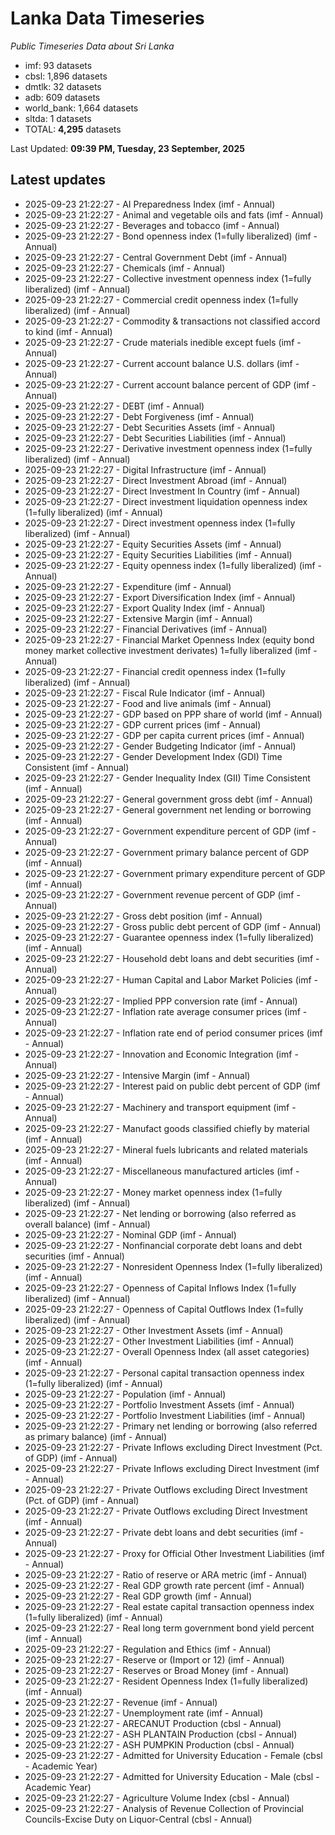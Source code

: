 # Lanka Data Timeseries
*Public Timeseries Data about Sri Lanka*

* imf: 93 datasets
* cbsl: 1,896 datasets
* dmtlk: 32 datasets
* adb: 609 datasets
* world_bank: 1,664 datasets
* sltda: 1 datasets
* TOTAL: **4,295** datasets

Last Updated: **09:39 PM, Tuesday, 23 September, 2025**

## Latest updates

* 2025-09-23 21:22:27 - AI Preparedness Index (imf - Annual)
* 2025-09-23 21:22:27 - Animal and vegetable oils and fats (imf - Annual)
* 2025-09-23 21:22:27 - Beverages and tobacco (imf - Annual)
* 2025-09-23 21:22:27 - Bond openness index (1=fully liberalized) (imf - Annual)
* 2025-09-23 21:22:27 - Central Government Debt (imf - Annual)
* 2025-09-23 21:22:27 - Chemicals (imf - Annual)
* 2025-09-23 21:22:27 - Collective investment openness index (1=fully liberalized) (imf - Annual)
* 2025-09-23 21:22:27 - Commercial credit openness index (1=fully liberalized) (imf - Annual)
* 2025-09-23 21:22:27 - Commodity & transactions not classified accord to kind (imf - Annual)
* 2025-09-23 21:22:27 - Crude materials inedible except fuels (imf - Annual)
* 2025-09-23 21:22:27 - Current account balance U.S. dollars (imf - Annual)
* 2025-09-23 21:22:27 - Current account balance percent of GDP (imf - Annual)
* 2025-09-23 21:22:27 - DEBT (imf - Annual)
* 2025-09-23 21:22:27 - Debt Forgiveness (imf - Annual)
* 2025-09-23 21:22:27 - Debt Securities Assets (imf - Annual)
* 2025-09-23 21:22:27 - Debt Securities Liabilities (imf - Annual)
* 2025-09-23 21:22:27 - Derivative investment openness index (1=fully liberalized) (imf - Annual)
* 2025-09-23 21:22:27 - Digital Infrastructure (imf - Annual)
* 2025-09-23 21:22:27 - Direct Investment Abroad (imf - Annual)
* 2025-09-23 21:22:27 - Direct Investment In Country (imf - Annual)
* 2025-09-23 21:22:27 - Direct investment liquidation openness index (1=fully liberalized) (imf - Annual)
* 2025-09-23 21:22:27 - Direct investment openness index (1=fully liberalized) (imf - Annual)
* 2025-09-23 21:22:27 - Equity Securities Assets (imf - Annual)
* 2025-09-23 21:22:27 - Equity Securities Liabilities (imf - Annual)
* 2025-09-23 21:22:27 - Equity openness index (1=fully liberalized) (imf - Annual)
* 2025-09-23 21:22:27 - Expenditure (imf - Annual)
* 2025-09-23 21:22:27 - Export Diversification Index (imf - Annual)
* 2025-09-23 21:22:27 - Export Quality Index (imf - Annual)
* 2025-09-23 21:22:27 - Extensive Margin (imf - Annual)
* 2025-09-23 21:22:27 - Financial Derivatives (imf - Annual)
* 2025-09-23 21:22:27 - Financial Market Openness Index (equity bond money market collective investment derivates) 1=fully liberalized (imf - Annual)
* 2025-09-23 21:22:27 - Financial credit openness index (1=fully liberalized) (imf - Annual)
* 2025-09-23 21:22:27 - Fiscal Rule Indicator (imf - Annual)
* 2025-09-23 21:22:27 - Food and live animals (imf - Annual)
* 2025-09-23 21:22:27 - GDP based on PPP share of world (imf - Annual)
* 2025-09-23 21:22:27 - GDP current prices (imf - Annual)
* 2025-09-23 21:22:27 - GDP per capita current prices (imf - Annual)
* 2025-09-23 21:22:27 - Gender Budgeting Indicator (imf - Annual)
* 2025-09-23 21:22:27 - Gender Development Index (GDI) Time Consistent (imf - Annual)
* 2025-09-23 21:22:27 - Gender Inequality Index (GII) Time Consistent (imf - Annual)
* 2025-09-23 21:22:27 - General government gross debt (imf - Annual)
* 2025-09-23 21:22:27 - General government net lending or borrowing (imf - Annual)
* 2025-09-23 21:22:27 - Government expenditure percent of GDP (imf - Annual)
* 2025-09-23 21:22:27 - Government primary balance percent of GDP (imf - Annual)
* 2025-09-23 21:22:27 - Government primary expenditure percent of GDP (imf - Annual)
* 2025-09-23 21:22:27 - Government revenue percent of GDP (imf - Annual)
* 2025-09-23 21:22:27 - Gross debt position (imf - Annual)
* 2025-09-23 21:22:27 - Gross public debt percent of GDP (imf - Annual)
* 2025-09-23 21:22:27 - Guarantee openness index (1=fully liberalized) (imf - Annual)
* 2025-09-23 21:22:27 - Household debt loans and debt securities (imf - Annual)
* 2025-09-23 21:22:27 - Human Capital and Labor Market Policies (imf - Annual)
* 2025-09-23 21:22:27 - Implied PPP conversion rate (imf - Annual)
* 2025-09-23 21:22:27 - Inflation rate average consumer prices (imf - Annual)
* 2025-09-23 21:22:27 - Inflation rate end of period consumer prices (imf - Annual)
* 2025-09-23 21:22:27 - Innovation and Economic Integration (imf - Annual)
* 2025-09-23 21:22:27 - Intensive Margin (imf - Annual)
* 2025-09-23 21:22:27 - Interest paid on public debt percent of GDP (imf - Annual)
* 2025-09-23 21:22:27 - Machinery and transport equipment (imf - Annual)
* 2025-09-23 21:22:27 - Manufact goods classified chiefly by material (imf - Annual)
* 2025-09-23 21:22:27 - Mineral fuels lubricants and related materials (imf - Annual)
* 2025-09-23 21:22:27 - Miscellaneous manufactured articles (imf - Annual)
* 2025-09-23 21:22:27 - Money market openness index (1=fully liberalized) (imf - Annual)
* 2025-09-23 21:22:27 - Net lending or borrowing (also referred as overall balance) (imf - Annual)
* 2025-09-23 21:22:27 - Nominal GDP (imf - Annual)
* 2025-09-23 21:22:27 - Nonfinancial corporate debt loans and debt securities (imf - Annual)
* 2025-09-23 21:22:27 - Nonresident Openness Index (1=fully liberalized) (imf - Annual)
* 2025-09-23 21:22:27 - Openness of Capital Inflows Index (1=fully liberalized) (imf - Annual)
* 2025-09-23 21:22:27 - Openness of Capital Outflows Index (1=fully liberalized) (imf - Annual)
* 2025-09-23 21:22:27 - Other Investment Assets (imf - Annual)
* 2025-09-23 21:22:27 - Other Investment Liabilities (imf - Annual)
* 2025-09-23 21:22:27 - Overall Openness Index (all asset categories) (imf - Annual)
* 2025-09-23 21:22:27 - Personal capital transaction openness index (1=fully liberalized) (imf - Annual)
* 2025-09-23 21:22:27 - Population (imf - Annual)
* 2025-09-23 21:22:27 - Portfolio Investment Assets (imf - Annual)
* 2025-09-23 21:22:27 - Portfolio Investment Liabilities (imf - Annual)
* 2025-09-23 21:22:27 - Primary net lending or borrowing (also referred as primary balance) (imf - Annual)
* 2025-09-23 21:22:27 - Private Inflows excluding Direct Investment (Pct. of GDP) (imf - Annual)
* 2025-09-23 21:22:27 - Private Inflows excluding Direct Investment (imf - Annual)
* 2025-09-23 21:22:27 - Private Outflows excluding Direct Investment (Pct. of GDP) (imf - Annual)
* 2025-09-23 21:22:27 - Private Outflows excluding Direct Investment (imf - Annual)
* 2025-09-23 21:22:27 - Private debt loans and debt securities (imf - Annual)
* 2025-09-23 21:22:27 - Proxy for Official Other Investment Liabilities (imf - Annual)
* 2025-09-23 21:22:27 - Ratio of reserve or ARA metric (imf - Annual)
* 2025-09-23 21:22:27 - Real GDP growth rate percent (imf - Annual)
* 2025-09-23 21:22:27 - Real GDP growth (imf - Annual)
* 2025-09-23 21:22:27 - Real estate capital transaction openness index (1=fully liberalized) (imf - Annual)
* 2025-09-23 21:22:27 - Real long term government bond yield percent (imf - Annual)
* 2025-09-23 21:22:27 - Regulation and Ethics (imf - Annual)
* 2025-09-23 21:22:27 - Reserve or (Import or 12) (imf - Annual)
* 2025-09-23 21:22:27 - Reserves or Broad Money (imf - Annual)
* 2025-09-23 21:22:27 - Resident Openness Index (1=fully liberalized) (imf - Annual)
* 2025-09-23 21:22:27 - Revenue (imf - Annual)
* 2025-09-23 21:22:27 - Unemployment rate (imf - Annual)
* 2025-09-23 21:22:27 - ARECANUT Production (cbsl - Annual)
* 2025-09-23 21:22:27 - ASH PLANTAIN Production (cbsl - Annual)
* 2025-09-23 21:22:27 - ASH PUMPKIN Production (cbsl - Annual)
* 2025-09-23 21:22:27 - Admitted for University Education - Female (cbsl - Academic Year)
* 2025-09-23 21:22:27 - Admitted for University Education - Male (cbsl - Academic Year)
* 2025-09-23 21:22:27 - Agriculture Volume Index (cbsl - Annual)
* 2025-09-23 21:22:27 - Analysis of Revenue Collection of Provincial Councils-Excise Duty on Liquor-Central (cbsl - Annual)